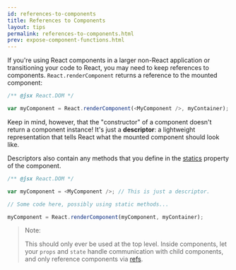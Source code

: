 ```yaml
---
id: references-to-components
title: References to Components
layout: tips
permalink: references-to-components.html
prev: expose-component-functions.html
---
```


If you're using React components in a larger non-React application or transitioning your code to React, you may need to keep references to components. `React.renderComponent` returns a reference to the mounted component:

```js
/** @jsx React.DOM */

var myComponent = React.renderComponent(<MyComponent />, myContainer);
```

Keep in mind, however, that the "constructor" of a component doesn't return a component instance! It's just a **descriptor**: a lightweight representation that tells React what the mounted component should look like.

Descriptors also contain any methods that you define in the [statics](http://facebook.github.io/react/docs/component-specs.html#statics) property of the component.

```js
/** @jsx React.DOM */

var myComponent = <MyComponent />; // This is just a descriptor.

// Some code here, possibly using static methods...

myComponent = React.renderComponent(myComponent, myContainer);
```

> Note:
>
> This should only ever be used at the top level. Inside components, let your `props` and `state` handle communication with child components, and only reference components via [refs](http://facebook.github.io/react/docs/more-about-refs.html).

